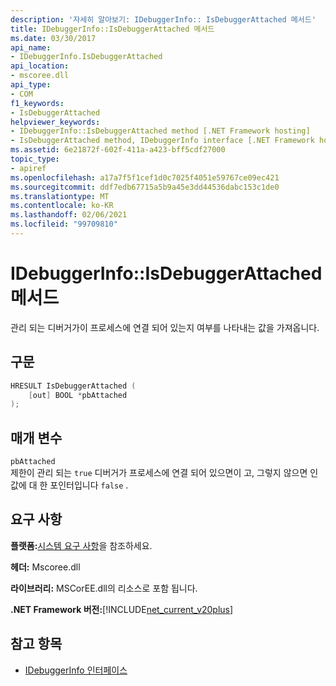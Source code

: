 ```yaml
---
description: '자세히 알아보기: IDebuggerInfo:: IsDebuggerAttached 메서드'
title: IDebuggerInfo::IsDebuggerAttached 메서드
ms.date: 03/30/2017
api_name:
- IDebuggerInfo.IsDebuggerAttached
api_location:
- mscoree.dll
api_type:
- COM
f1_keywords:
- IsDebuggerAttached
helpviewer_keywords:
- IDebuggerInfo::IsDebuggerAttached method [.NET Framework hosting]
- IsDebuggerAttached method, IDebuggerInfo interface [.NET Framework hosting]
ms.assetid: 6e21872f-602f-411a-a423-bff5cdf27000
topic_type:
- apiref
ms.openlocfilehash: a17a7f5f1cef1d0c7025f4051e59767ce09ec421
ms.sourcegitcommit: ddf7edb67715a5b9a45e3dd44536dabc153c1de0
ms.translationtype: MT
ms.contentlocale: ko-KR
ms.lasthandoff: 02/06/2021
ms.locfileid: "99709810"
---
```

# <a name="idebuggerinfoisdebuggerattached-method"></a>IDebuggerInfo::IsDebuggerAttached 메서드

관리 되는 디버거가이 프로세스에 연결 되어 있는지 여부를 나타내는 값을 가져옵니다.  
  
## <a name="syntax"></a>구문  
  
```cpp  
HRESULT IsDebuggerAttached (  
    [out] BOOL *pbAttached  
);  
```  
  
## <a name="parameters"></a>매개 변수  

 `pbAttached`  
 제한이 관리 되는 `true` 디버거가 프로세스에 연결 되어 있으면이 고, 그렇지 않으면 인 값에 대 한 포인터입니다 `false` .  
  
## <a name="requirements"></a>요구 사항  

 **플랫폼:**[시스템 요구 사항](../../get-started/system-requirements.md)을 참조하세요.  
  
 **헤더:** Mscoree.dll  
  
 **라이브러리:** MSCorEE.dll의 리소스로 포함 됩니다.  
  
 **.NET Framework 버전:**[!INCLUDE[net_current_v20plus](../../../../includes/net-current-v20plus-md.md)]  
  
## <a name="see-also"></a>참고 항목

- [IDebuggerInfo 인터페이스](idebuggerinfo-interface.md)
